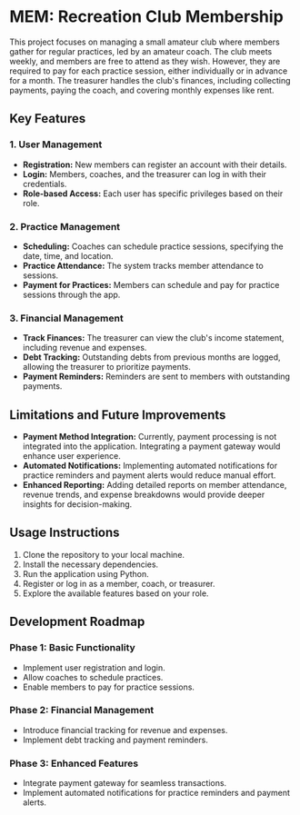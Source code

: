 # MEM: Recreation Club Membership

This project focuses on managing a small amateur club where members gather for regular practices, led by an amateur coach. The club meets weekly, and members are free to attend as they wish. However, they are required to pay for each practice session, either individually or in advance for a month. The treasurer handles the club's finances, including collecting payments, paying the coach, and covering monthly expenses like rent.

## Key Features

### 1. User Management
- **Registration:** New members can register an account with their details.
- **Login:** Members, coaches, and the treasurer can log in with their credentials.
- **Role-based Access:** Each user has specific privileges based on their role.

### 2. Practice Management
- **Scheduling:** Coaches can schedule practice sessions, specifying the date, time, and location.
- **Practice Attendance:** The system tracks member attendance to sessions.
- **Payment for Practices:** Members can schedule and pay for practice sessions through the app.

### 3. Financial Management
- **Track Finances:** The treasurer can view the club's income statement, including revenue and expenses.
- **Debt Tracking:** Outstanding debts from previous months are logged, allowing the treasurer to prioritize payments.
- **Payment Reminders:** Reminders are sent to members with outstanding payments.

## Limitations and Future Improvements

- **Payment Method Integration:** Currently, payment processing is not integrated into the application. Integrating a payment gateway would enhance user experience.
- **Automated Notifications:** Implementing automated notifications for practice reminders and payment alerts would reduce manual effort.
- **Enhanced Reporting:** Adding detailed reports on member attendance, revenue trends, and expense breakdowns would provide deeper insights for decision-making.

## Usage Instructions

1. Clone the repository to your local machine.
2. Install the necessary dependencies.
3. Run the application using Python.
4. Register or log in as a member, coach, or treasurer.
5. Explore the available features based on your role.

## Development Roadmap

### Phase 1: Basic Functionality
- Implement user registration and login.
- Allow coaches to schedule practices.
- Enable members to pay for practice sessions.

### Phase 2: Financial Management
- Introduce financial tracking for revenue and expenses.
- Implement debt tracking and payment reminders.

### Phase 3: Enhanced Features
- Integrate payment gateway for seamless transactions.
- Implement automated notifications for practice reminders and payment alerts.
